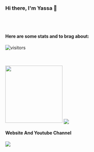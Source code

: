### Hi there, I'm Yassa 👋

<br />
<br />
 

#### Here are some stats and to brag about:

![visitors](https://visitor-badge.glitch.me/badge?page_id=page.id)

<br>
<br>
<img height="180em" src="https://github-readme-stats.vercel.app/api?username=yassataiseer&show_icons=true&hide_border=true&&count_private=true&include_all_commits=true" />

<img align="center" src="https://github-readme-stats.vercel.app/api/top-langs/?username=yassataiseer&layout=compact" />


#### Website And Youtube Channel
<a href="www.yassataiseer.github.io">
  <!-- Change the `github-readme-stats.anuraghazra1.vercel.app` to `github-readme-stats.vercel.app`  -->
  <img align="center" src="https://github-readme-stats.vercel.app/api/pin/?username=yassataiseer&repo=yassataiseer.github.io" />
</a>



